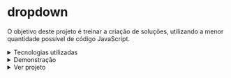 # dropdown

O objetivo deste projeto é treinar a criação de soluções, utilizando a menor quantidade possível de código JavaScript.

<details>
  <summary>
    Tecnologias utilizadas
  </summary>
  <ul>
    <li>HTML5</li>
    <li>ES6 JavaScript</li>
    <li>Sass v1.57.1</li>
    <li>TailwindCss v2.2.19</li>
  </ul>
</details>

<details>
  <summary>
    Demonstração
  </summary>
</details>

<details>
  <summary>
    Ver projeto
  </summary>
    https://rauldiamantino.github.io/dropdown/
</details>


